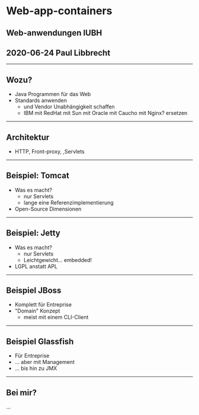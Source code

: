 # Web-app-containers

## Web-anwendungen IUBH
## 2020-06-24 Paul Libbrecht

--- 

## Wozu?

* Java Programmen für das Web
* Standards anwenden
	* und Vendor Unabhängigkeit schaffen
	* IBM mit RedHat mit Sun mit Oracle mit Caucho mit Nginx? ersetzen

--- 
## Architektur

* HTTP, Front-proxy, ,Servlets

---

## Beispiel: Tomcat

* Was es macht?
	* nur Servlets
	* lange eine Referenzimplementierung
* Open-Source Dimensionen
---

## Beispiel: Jetty

* Was es macht?
	* nur Servlets
	* Leichtgewicht... embedded!
* LGPL anstatt APL

---

## Beispiel JBoss

* Komplett für Entreprise
* "Domain" Konzept
	* meist mit einem CLI-Client


---

## Beispiel Glassfish

* Für Entreprise
* ... aber mit Management
* ... bis hin zu JMX

---

## Bei mir?

... 